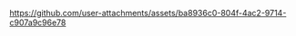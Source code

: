 

<div >
 
https://github.com/user-attachments/assets/ba8936c0-804f-4ac2-9714-c907a9c96e78


</div>


